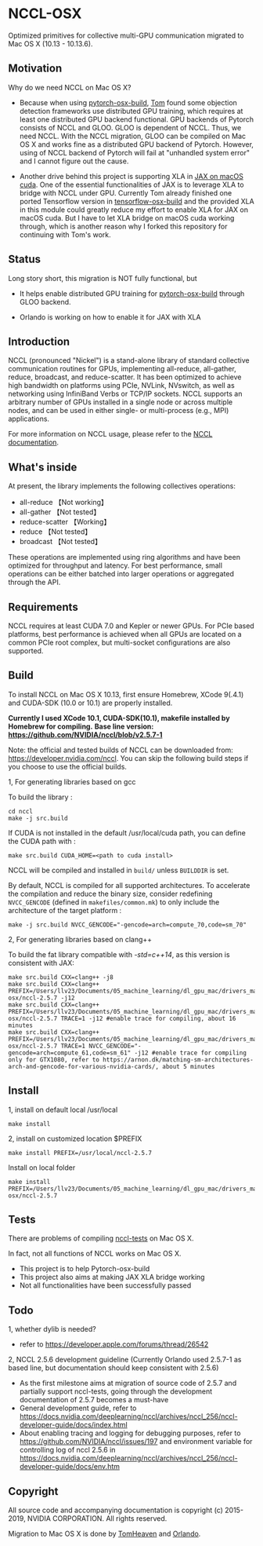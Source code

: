 # NCCL-OSX

Optimized primitives for collective multi-GPU communication migrated to Mac OS X (10.13 - 10.13.6).

## Motivation

Why do we need NCCL on Mac OS X?  

* Because when using [pytorch-osx-build](http://github.com/TomHeaven/pytorch-osx-build), [Tom](https://github.com/TomHeaven) found some objection detection frameworks use distributed GPU training, which requires at least one distributed GPU backend functional. GPU backends of Pytorch consists of NCCL and GLOO. GLOO is dependent of NCCL. Thus, we need NCCL.
With the NCCL migration, GLOO can be compiled on Mac OS X and works fine as a distributed GPU backend of Pytorch. However, using of NCCL backend of Pytorch will fail at "unhandled system error" and I cannot figure out the cause.

* Another drive behind this project is supporting XLA in [JAX on macOS cuda](https://github.com/llv22/jax-macOS-cuda). One of the essential functionalities of JAX is to leverage XLA to bridge with NCCL under GPU. Currently Tom already finished one ported Tensorflow version in [tensorflow-osx-build](https://github.com/TomHeaven/tensorflow-osx-build) and the provided XLA in this module could greatly reduce my effort to enable XLA for JAX on macOS cuda. But I have to let XLA bridge on macOS cuda working through, which is another reason why I forked this repository for continuing with Tom's work.

## Status

Long story short, this migration is NOT fully functional, but  

* It helps enable distributed GPU training for [pytorch-osx-build](http://github.com/TomHeaven/pytorch-osx-build) through GLOO backend.  

* Orlando is working on how to enable it for JAX with XLA

## Introduction

NCCL (pronounced "Nickel") is a stand-alone library of standard collective communication routines for GPUs, implementing all-reduce, all-gather, reduce, broadcast, and reduce-scatter. It has been optimized to achieve high bandwidth on platforms using PCIe, NVLink, NVswitch, as well as networking using InfiniBand Verbs or TCP/IP sockets. NCCL supports an arbitrary number of GPUs installed in a single node or across multiple nodes, and can be used in either single- or multi-process (e.g., MPI) applications.

For more information on NCCL usage, please refer to the [NCCL documentation](https://docs.nvidia.com/deeplearning/sdk/nccl-developer-guide/index.html).

## What's inside

At present, the library implements the following collectives operations:

* all-reduce 【Not working】
* all-gather 【Not tested】
* reduce-scatter 【Working】
* reduce     【Not tested】
* broadcast  【Not tested】

These operations are implemented using ring algorithms and have been optimized for throughput and latency. For best performance, small operations can be either batched into larger operations or aggregated through the API.

## Requirements

NCCL requires at least CUDA 7.0 and Kepler or newer GPUs. For PCIe based platforms, best performance is achieved when all GPUs are located on a common PCIe root complex, but multi-socket configurations are also supported.

## Build

To install NCCL on Mac OS X 10.13, first ensure Homebrew, XCode 9(.4.1) and CUDA-SDK (10.0 or 10.1) are properly installed.  

**Currently I used XCode 10.1, CUDA-SDK(10.1), makefile installed by Homebrew for compiling.**
**Base line version: <https://github.com/NVIDIA/nccl/blob/v2.5.7-1>**

Note: the official and tested builds of NCCL can be downloaded from: <https://developer.nvidia.com/nccl>. You can skip the following build steps if you choose to use the official builds.

1, For generating libraries based on gcc

To build the library :

```shell
cd nccl
make -j src.build
```

If CUDA is not installed in the default /usr/local/cuda path, you can define the CUDA path with :

```shell
make src.build CUDA_HOME=<path to cuda install>
```

NCCL will be compiled and installed in `build/` unless `BUILDDIR` is set.

By default, NCCL is compiled for all supported architectures. To accelerate the compilation and reduce the binary size, consider redefining `NVCC_GENCODE` (defined in `makefiles/common.mk`) to only include the architecture of the target platform :

```shell
make -j src.build NVCC_GENCODE="-gencode=arch=compute_70,code=sm_70"
```

2, For generating libraries based on clang++

To build the fat library compatible with *-std=c++14*, as this version is consistent with JAX:

```shell
make src.build CXX=clang++ -j8
make src.build CXX=clang++ PREFIX=/Users/llv23/Documents/05_machine_learning/dl_gpu_mac/drivers_mac/nccl-osx/nccl-2.5.7 -j12
make src.build CXX=clang++ PREFIX=/Users/llv23/Documents/05_machine_learning/dl_gpu_mac/drivers_mac/nccl-osx/nccl-2.5.7 TRACE=1 -j12 #enable trace for compiling, about 16 minutes
make src.build CXX=clang++ PREFIX=/Users/llv23/Documents/05_machine_learning/dl_gpu_mac/drivers_mac/nccl-osx/nccl-2.5.7 TRACE=1 NVCC_GENCODE="-gencode=arch=compute_61,code=sm_61" -j12 #enable trace for compiling only for GTX1080, refer to https://arnon.dk/matching-sm-architectures-arch-and-gencode-for-various-nvidia-cards/, about 5 minutes
```

## Install

1, install on default local /usr/local

```shell
make install
```

2, install on customized location $PREFIX

```shell
make install PREFIX=/usr/local/nccl-2.5.7
```

Install on local folder

```shell
make install PREFIX=/Users/llv23/Documents/05_machine_learning/dl_gpu_mac/drivers_mac/nccl-osx/nccl-2.5.7
```

## Tests

There are problems of compiling [nccl-tests](https://github.com/nvidia/nccl-tests) on Mac OS X.

In fact, not all functions of NCCL works on Mac OS X.

* This project is to help Pytorch-osx-build
* This project also aims at making JAX XLA bridge working
* Not all functionalities have been successfully passed

## Todo

1, whether dylib is needed?  

* refer to <https://developer.apple.com/forums/thread/26542>

2, NCCL 2.5.6 development guideline (Currently Orlando used 2.5.7-1 as based line, but documentation should keep consistent with 2.5.6)  

* As the first milestone aims at migration of source code of 2.5.7 and partially support nccl-tests, going through the development documentation of 2.5.7 becomes a must-have
* General development guide, refer to <https://docs.nvidia.com/deeplearning/nccl/archives/nccl_256/nccl-developer-guide/docs/index.html>  
* About enabling tracing and logging for debugging purposes, refer to <https://github.com/NVIDIA/nccl/issues/197> and environment variable for controlling log of nccl 2.5.6 in <https://docs.nvidia.com/deeplearning/nccl/archives/nccl_256/nccl-developer-guide/docs/env.htm>

## Copyright

All source code and accompanying documentation is copyright (c) 2015-2019, NVIDIA CORPORATION. All rights reserved.

Migration to Mac OS X is done by [TomHeaven](https://github.com/TomHeaven/nccl-osx) and [Orlando](https://github.com/llv22).
